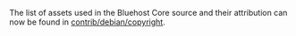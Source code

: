 The list of assets used in the Bluehost Core source and their attribution can now be found in [contrib/debian/copyright](../contrib/debian/copyright).
